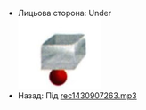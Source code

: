 - Лицьова сторона: Under <br />![prepositions_05.jpg](57.jpg)
- Назад: Під [rec1430907263.mp3](54.mp3)